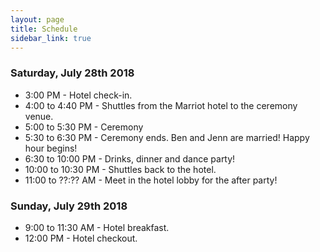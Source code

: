 ```yaml
---
layout: page
title: Schedule
sidebar_link: true
---
```


### Saturday, July 28th 2018
* 3:00 PM - Hotel check-in.
* 4:00 to 4:40 PM - Shuttles from the Marriot hotel to the ceremony venue.
* 5:00 to 5:30 PM - Ceremony
* 5:30 to 6:30 PM - Ceremony ends. Ben and Jenn are married! Happy hour begins!
* 6:30 to 10:00 PM - Drinks, dinner and dance party!
* 10:00 to 10:30 PM - Shuttles back to the hotel.
* 11:00 to ??:?? AM - Meet in the hotel lobby for the after party!

### Sunday, July 29th 2018
* 9:00 to 11:30 AM - Hotel breakfast.
* 12:00 PM - Hotel checkout.
